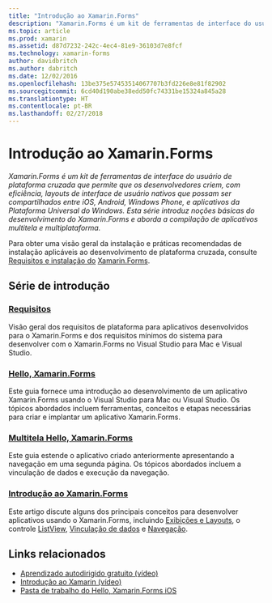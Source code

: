 ```yaml
---
title: "Introdução ao Xamarin.Forms"
description: "Xamarin.Forms é um kit de ferramentas de interface do usuário de plataforma cruzada que permite que os desenvolvedores criem, com eficiência, layouts de interface de usuário nativos que possam ser compartilhados entre iOS, Android, Windows Phone, e aplicativos da plataforma Windows universal. Esta série introduz noções básicas do desenvolvimento do Xamarin.Forms e aborda a compilação de aplicativos multitela e multiplataforma."
ms.topic: article
ms.prod: xamarin
ms.assetid: d87d7232-242c-4ec4-81e9-36103d7e8fcf
ms.technology: xamarin-forms
author: davidbritch
ms.author: dabritch
ms.date: 12/02/2016
ms.openlocfilehash: 13be375e57453514067707b3fd226e8e81f82902
ms.sourcegitcommit: 6cd40d190abe38edd50fc74331be15324a845a28
ms.translationtype: HT
ms.contentlocale: pt-BR
ms.lasthandoff: 02/27/2018
---
```

# <a name="getting-started-with-xamarinforms"></a>Introdução ao Xamarin.Forms

_Xamarin.Forms é um kit de ferramentas de interface do usuário de plataforma cruzada que permite que os desenvolvedores criem, com eficiência, layouts de interface de usuário nativos que possam ser compartilhados entre iOS, Android, Windows Phone, e aplicativos da Plataforma Universal do Windows. Esta série introduz noções básicas do desenvolvimento do Xamarin.Forms e aborda a compilação de aplicativos multitela e multiplataforma._

Para obter uma visão geral da instalação e práticas recomendadas de instalação aplicáveis ao desenvolvimento de plataforma cruzada, consulte [Requisitos e instalação do](installation.md) [Xamarin.Forms](~/cross-platform/get-started/installation/index.md).

## <a name="getting-started-series"></a>Série de introdução

### <a name="requirementsinstallationmd"></a>[Requisitos](installation.md)

Visão geral dos requisitos de plataforma para aplicativos desenvolvidos para o Xamarin.Forms e dos requisitos mínimos do sistema para desenvolver com o Xamarin.Forms no Visual Studio para Mac e Visual Studio.

### <a name="hello-xamarinformsxamarin-formsget-startedhello-xamarin-formsindexmd"></a>[Hello, Xamarin.Forms](~/xamarin-forms/get-started/hello-xamarin-forms/index.md)

Este guia fornece uma introdução ao desenvolvimento de um aplicativo Xamarin.Forms usando o Visual Studio para Mac ou Visual Studio. Os tópicos abordados incluem ferramentas, conceitos e etapas necessárias para criar e implantar um aplicativo Xamarin.Forms.

### <a name="hello-xamarinforms-multiscreenxamarin-formsget-startedhello-xamarin-forms-multiscreenindexmd"></a>[Multitela Hello, Xamarin.Forms](~/xamarin-forms/get-started/hello-xamarin-forms-multiscreen/index.md)

Este guia estende o aplicativo criado anteriormente apresentando a navegação em uma segunda página. Os tópicos abordados incluem a vinculação de dados e execução da navegação.

### <a name="introduction-to-xamarinformsxamarin-formsget-startedintroduction-to-xamarin-formsmd"></a>[Introdução ao Xamarin.Forms](~/xamarin-forms/get-started/introduction-to-xamarin-forms.md)

Este artigo discute alguns dos principais conceitos para desenvolver aplicativos usando o Xamarin.Forms, incluindo [Exibições e Layouts](~/xamarin-forms/get-started/introduction-to-xamarin-forms.md#Views_and_Layouts), o controle [ListView](~/xamarin-forms/get-started/introduction-to-xamarin-forms.md#Lists_in_Xamarin_Forms), [Vinculação de dados](~/xamarin-forms/get-started/introduction-to-xamarin-forms.md#Data_Binding) e [Navegação](~/xamarin-forms/get-started/introduction-to-xamarin-forms.md#Navigation).


## <a name="related-links"></a>Links relacionados

- [Aprendizado autodirigido gratuito (vídeo)](https://university.xamarin.com/self-guided)
- [Introdução ao Xamarin (vídeo)](https://developer.xamarin.com/videos/)
- [Pasta de trabalho do Hello, Xamarin.Forms iOS](https://developer.xamarin.com/workbooks/xamarin-forms/getting-started/GettingStartedWithXamarinForms-ios.workbook)
